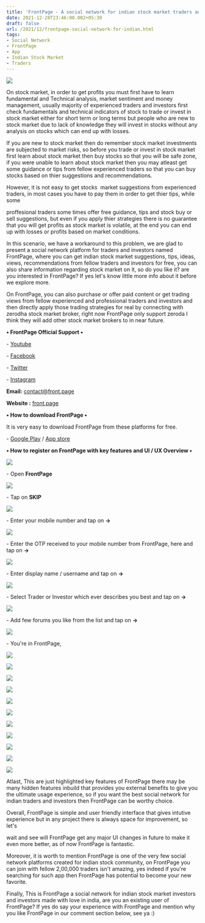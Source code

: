 ```yaml
---
title: 'FrontPage - A social network for indian stock market traders and investors.'
date: 2021-12-28T23:46:00.002+05:30
draft: false
url: /2021/12/frontpage-social-network-for-indian.html
tags: 
- Social Network
- FrontPage
- App
- Indian Stock Market
- Traders
---
```


 [![](https://lh3.googleusercontent.com/-OQ0xBbtdvrw/YctUlZOOP9I/AAAAAAAAIJM/0j87qXjrhBY7DdU3bQmV5IduwzDaXp7EACNcBGAsYHQ/s1600/1640715410200402-0.png)](https://lh3.googleusercontent.com/-OQ0xBbtdvrw/YctUlZOOP9I/AAAAAAAAIJM/0j87qXjrhBY7DdU3bQmV5IduwzDaXp7EACNcBGAsYHQ/s1600/1640715410200402-0.png) 

  

On stock market, in order to get profits you must first have to learn fundamental and Technical analysis, market sentiment and money management, usually majority of experienced traders and investors first check fundamentals and technical indicators of stock to trade or invest in stock market either for short term or long terms but people who are new to stock market due to lack of knowledge they will invest in stocks without any analysis on stocks which can end up with losses.

  

If you are new to stock market then do remember stock market investments are subjected to market risks, so before you trade or invest in stock market first learn about stock market then buy stocks so that you will be safe zone, if you were unable to learn about stock market then you may atleast get some guidance or tips from fellow experienced traders so that you can buy stocks based on thier suggestions and recommendations.

  

However, it is not easy to get stocks  market suggestions from experienced traders, in most cases you have to pay them in order to get thier tips, while some

proffesional traders some times offer free guidance, tips and stock buy or sell suggestions, but even if you apply thier strategies there is no guarantee that you will get profits as stock market is volatile, at the end you can end up with losses or profits based on market conditions.

  

In this scenario, we have a workaround to this problem, we are glad to present a social network platform for traders and investors named FrontPage, where you can get indian stock market suggestions, tips, ideas, views, recommendations from fellow traders and investors for free, you can also share information regarding stock market on it, so do you like it? are you interested in FrontPage? If yes let's know little more info about it before we explore more.

  

On FrontPage, you can also purchase or offer paid content or get trading views from fellow experienced and professional traders and investors and then directly apply those trading strategies for real by connecting with zerodha stock market broker, right now FrontPage only support zeroda I think they will add other stock market brokers to in near future.

  

**• FrontPage Official Support •**

\- [Youtube](https://www.youtube.com/channel/UC3N7aGR34EKsiQZT0Buv9Wg)

\- [Facebook](https://www.facebook.com/frontpageapp)

\- [Twitter](https://twitter.com/frontpage_app)

\- [Instagram](https://www.instagram.com/frontpage_app)

  

**Email:** [contact@front.page](mailto:contact@front.page)

**Website :** [front.page](http://front.page)

  

**• How to download FrontPage •**

It is very easy to download FrontPage from these platforms for free.

  

\- [Google Play](market://details?id=in.crowdware.one&referrer=utm_source%253Dweb_app%2526utm_medium%253Dmobile_web%2526utm_campaign%253Dhome_page%2526utm_term%253D%2526utm_content%253D%2526init_channel%253D%2526cat%253D%2526url%253D%2525s) / [App store](https://front.page.link/app)

  

**• How to register on FrontPage with key features and UI / UX Overview •**

 **[![](https://lh3.googleusercontent.com/-ZT4JSCOkFUA/YctUk-D8WfI/AAAAAAAAIJI/dBO6PA-1MDAGzlT_dgE7ob7vmY2dPAGRQCNcBGAsYHQ/s1600/1640715407108796-1.png)](https://lh3.googleusercontent.com/-ZT4JSCOkFUA/YctUk-D8WfI/AAAAAAAAIJI/dBO6PA-1MDAGzlT_dgE7ob7vmY2dPAGRQCNcBGAsYHQ/s1600/1640715407108796-1.png)** 

\- Open **FrontPage**

 **[![](https://lh3.googleusercontent.com/-JCePFrlatj8/YctUj2U7nuI/AAAAAAAAIJE/ldErBV1F0cIq0FncDlnVjyDldQHxrYbTwCNcBGAsYHQ/s1600/1640715403904022-2.png)](https://lh3.googleusercontent.com/-JCePFrlatj8/YctUj2U7nuI/AAAAAAAAIJE/ldErBV1F0cIq0FncDlnVjyDldQHxrYbTwCNcBGAsYHQ/s1600/1640715403904022-2.png)** 

\- Tap on **SKIP**

 **[![](https://lh3.googleusercontent.com/-nSteiTho6yI/YctUjJ_h9dI/AAAAAAAAIJA/tt2kD_WOT_8ijFgepAlZgmAXMQ2xiD6IwCNcBGAsYHQ/s1600/1640715400463020-3.png)](https://lh3.googleusercontent.com/-nSteiTho6yI/YctUjJ_h9dI/AAAAAAAAIJA/tt2kD_WOT_8ijFgepAlZgmAXMQ2xiD6IwCNcBGAsYHQ/s1600/1640715400463020-3.png)** 

\- Enter your mobile number and tap on **->**

 **[![](https://lh3.googleusercontent.com/-hHU-tDJaHTU/YctUiWDH4sI/AAAAAAAAII8/znON0hRMd8wDjwqzElWe8dTuDsxRq2J-ACNcBGAsYHQ/s1600/1640715397538022-4.png)](https://lh3.googleusercontent.com/-hHU-tDJaHTU/YctUiWDH4sI/AAAAAAAAII8/znON0hRMd8wDjwqzElWe8dTuDsxRq2J-ACNcBGAsYHQ/s1600/1640715397538022-4.png)** 

\- Enter the OTP received to your mobile number from FrontPage, here and tap on **\->**

 **[![](https://lh3.googleusercontent.com/-ZBMzCwQmpuk/YctUhRF29WI/AAAAAAAAII4/TsWI9TvcT7wPlVxpv7HRYDMGdcGw0_EiwCNcBGAsYHQ/s1600/1640715394672668-5.png)](https://lh3.googleusercontent.com/-ZBMzCwQmpuk/YctUhRF29WI/AAAAAAAAII4/TsWI9TvcT7wPlVxpv7HRYDMGdcGw0_EiwCNcBGAsYHQ/s1600/1640715394672668-5.png)** 

\- Enter display name / username and tap on **\->**

 **[![](https://lh3.googleusercontent.com/-MmZG3hRE8BE/YctUg7GgN7I/AAAAAAAAII0/hrPVHvEgNYER16f_nwjBerJKyNBWRgYLQCNcBGAsYHQ/s1600/1640715390920196-6.png)](https://lh3.googleusercontent.com/-MmZG3hRE8BE/YctUg7GgN7I/AAAAAAAAII0/hrPVHvEgNYER16f_nwjBerJKyNBWRgYLQCNcBGAsYHQ/s1600/1640715390920196-6.png)** 

\- Select Trader or Investor which ever describes you best and tap on **\->**

 **[![](https://lh3.googleusercontent.com/-Hf0FZf_gmEY/YctUf5w5XJI/AAAAAAAAIIw/GNI3fWUYc5MaHn3j4Yx9dRIuVXb2itWMACNcBGAsYHQ/s1600/1640715387112769-7.png)](https://lh3.googleusercontent.com/-Hf0FZf_gmEY/YctUf5w5XJI/AAAAAAAAIIw/GNI3fWUYc5MaHn3j4Yx9dRIuVXb2itWMACNcBGAsYHQ/s1600/1640715387112769-7.png)** 

  

\- Add few forums you like from the list and tap on **\->**

 **[![](https://lh3.googleusercontent.com/-0Sc2KwyTNbM/YctUe1x49sI/AAAAAAAAIIs/j_jU1j_JQwg3ZOD_SZwASJRAZcSlL0aOQCNcBGAsYHQ/s1600/1640715382928166-8.png)](https://lh3.googleusercontent.com/-0Sc2KwyTNbM/YctUe1x49sI/AAAAAAAAIIs/j_jU1j_JQwg3ZOD_SZwASJRAZcSlL0aOQCNcBGAsYHQ/s1600/1640715382928166-8.png)** 

\- You're in FrontPage, 

  

 [![](https://lh3.googleusercontent.com/-hOr7S52bOrw/YctUd3k5IbI/AAAAAAAAIIo/uPhq9OeVfQE6P4xtwnrlssQuElq1AfjpgCNcBGAsYHQ/s1600/1640715379141266-9.png)](https://lh3.googleusercontent.com/-hOr7S52bOrw/YctUd3k5IbI/AAAAAAAAIIo/uPhq9OeVfQE6P4xtwnrlssQuElq1AfjpgCNcBGAsYHQ/s1600/1640715379141266-9.png) 

  

 [![](https://lh3.googleusercontent.com/-hyNd4qgdvJs/YctUc_ZQQEI/AAAAAAAAIIk/LdAj7AoGh0kxGAiILFt9Rmx5hyj4d_XsgCNcBGAsYHQ/s1600/1640715375644986-10.png)](https://lh3.googleusercontent.com/-hyNd4qgdvJs/YctUc_ZQQEI/AAAAAAAAIIk/LdAj7AoGh0kxGAiILFt9Rmx5hyj4d_XsgCNcBGAsYHQ/s1600/1640715375644986-10.png) 

  

  

 [![](https://lh3.googleusercontent.com/-EFQOWqBzZW4/YctUb9r9xZI/AAAAAAAAIIg/WwrJLHke2IclGgWUsvqqnzE4hTmgJmhmACNcBGAsYHQ/s1600/1640715371465330-11.png)](https://lh3.googleusercontent.com/-EFQOWqBzZW4/YctUb9r9xZI/AAAAAAAAIIg/WwrJLHke2IclGgWUsvqqnzE4hTmgJmhmACNcBGAsYHQ/s1600/1640715371465330-11.png) 

  

 [![](https://lh3.googleusercontent.com/-Uaf9Qw7ay5Q/YctUa-FNrMI/AAAAAAAAIIc/Od_RtoH73F0npycNDTPS93jINGnVb8JugCNcBGAsYHQ/s1600/1640715368058824-12.png)](https://lh3.googleusercontent.com/-Uaf9Qw7ay5Q/YctUa-FNrMI/AAAAAAAAIIc/Od_RtoH73F0npycNDTPS93jINGnVb8JugCNcBGAsYHQ/s1600/1640715368058824-12.png) 

  

  

  

 [![](https://lh3.googleusercontent.com/-XhdtkeYoEgA/YctUaNjTlpI/AAAAAAAAIIY/vegHrUNtJ9I_D0COz80ytk0K_orosP19wCNcBGAsYHQ/s1600/1640715363891216-13.png)](https://lh3.googleusercontent.com/-XhdtkeYoEgA/YctUaNjTlpI/AAAAAAAAIIY/vegHrUNtJ9I_D0COz80ytk0K_orosP19wCNcBGAsYHQ/s1600/1640715363891216-13.png) 

  

 [![](https://lh3.googleusercontent.com/-i2fsP1-ECwI/YctUZM_FBjI/AAAAAAAAIIU/8iiKTAXPAAsEsYiK1ThxNAgsHvvZ5GyeQCNcBGAsYHQ/s1600/1640715359939981-14.png)](https://lh3.googleusercontent.com/-i2fsP1-ECwI/YctUZM_FBjI/AAAAAAAAIIU/8iiKTAXPAAsEsYiK1ThxNAgsHvvZ5GyeQCNcBGAsYHQ/s1600/1640715359939981-14.png) 

  

 [![](https://lh3.googleusercontent.com/-wNFh-SAPGqQ/YctUYBiuF-I/AAAAAAAAIIQ/hYsjQYAYNvwXUQngYMC8-P0uUyE18QGNQCNcBGAsYHQ/s1600/1640715355708205-15.png)](https://lh3.googleusercontent.com/-wNFh-SAPGqQ/YctUYBiuF-I/AAAAAAAAIIQ/hYsjQYAYNvwXUQngYMC8-P0uUyE18QGNQCNcBGAsYHQ/s1600/1640715355708205-15.png) 

  

 [![](https://lh3.googleusercontent.com/-XPzVbodrmaw/YctUW4uQ-6I/AAAAAAAAIIM/VOVs0-HFIIcZh3LP_9rCei4j7kzICSOZQCNcBGAsYHQ/s1600/1640715351215541-16.png)](https://lh3.googleusercontent.com/-XPzVbodrmaw/YctUW4uQ-6I/AAAAAAAAIIM/VOVs0-HFIIcZh3LP_9rCei4j7kzICSOZQCNcBGAsYHQ/s1600/1640715351215541-16.png) 

  

 [![](https://lh3.googleusercontent.com/-TWNFOxtLVDc/YctUV3R3f4I/AAAAAAAAIII/CV19tPdtTfwfH41-i-XeNyP7sygMTjUGgCNcBGAsYHQ/s1600/1640715347860126-17.png)](https://lh3.googleusercontent.com/-TWNFOxtLVDc/YctUV3R3f4I/AAAAAAAAIII/CV19tPdtTfwfH41-i-XeNyP7sygMTjUGgCNcBGAsYHQ/s1600/1640715347860126-17.png) 

  

 [![](https://lh3.googleusercontent.com/-rya46WOCuGk/YctUVAv4FFI/AAAAAAAAIIE/zGSNATnMt_EfPLHP0CGyE3u-aNeAE_HTwCNcBGAsYHQ/s1600/1640715343425697-18.png)](https://lh3.googleusercontent.com/-rya46WOCuGk/YctUVAv4FFI/AAAAAAAAIIE/zGSNATnMt_EfPLHP0CGyE3u-aNeAE_HTwCNcBGAsYHQ/s1600/1640715343425697-18.png) 

  

 [![](https://lh3.googleusercontent.com/-3bl3cT6aRik/YctUT5ZknuI/AAAAAAAAIIA/Fw7X3HZuzwkyqwr0piD6dFZxwJVnMxMXQCNcBGAsYHQ/s1600/1640715338460065-19.png)](https://lh3.googleusercontent.com/-3bl3cT6aRik/YctUT5ZknuI/AAAAAAAAIIA/Fw7X3HZuzwkyqwr0piD6dFZxwJVnMxMXQCNcBGAsYHQ/s1600/1640715338460065-19.png) 

  

  

Atlast, This are just highlighted key features of FrontPage there may be many hidden features inbuild that provides you external benefits to give you the ultimate usage experience, so if you want the best social network for indian traders and investors then FrontPage can be worthy choice.

  

Overall, FrontPage is simple and user friendly interface that gives intutive experience but in any project there is always space for improvement, so let's 

wait and see will FrontPage get any major UI changes in future to make it even more better, as of now FrontPage is fantastic.

  

Moreover, it is worth to mention FrontPage is one of the very few social network platforms created for indian stock community, on FrontPage you can join with fellow 2,00,000 traders isn't amazing, yes indeed if you're searching for such app then FrontPage has potential to become your new favorite.

  

Finally, This is FrontPage a social network for indian stock market investors and investors made with love in india, are you an existing user of FrontPage? If yes do say your experience with FrontPage and mention why you like FrontPage in our comment section below, see ya :)